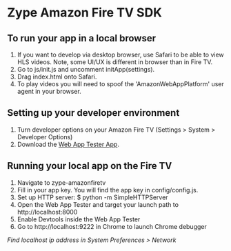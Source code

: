 # Zype Amazon Fire TV SDK

## To run your app in a local browser
1. If you want to develop via desktop browser, use Safari to be able to view HLS videos. Note, some UI/UX is different in browser than in Fire TV. 
2. Go to js/init.js and uncomment initApp(settings).
3. Drag index.html onto Safari.
4. To play videos you will need to spoof the 'AmazonWebAppPlatform' user agent in your browser.

## Setting up your developer environment
1. Turn developer options on your Amazon Fire TV (Settings > System > Developer Options)
2. Download the [Web App Tester App](http://www.amazon.com/Amazon-Digital-Services-Inc-Tester/dp/B00DZ3I1W8).


## Running your local app on the Fire TV
1. Navigate to zype-amazonfiretv
2. Fill in your app key. You will find the app key in config/config.js.
3. Set up HTTP server: $ python -m SimpleHTTPServer
4. Open the Web App Tester and target your launch path to http://localhost:8000
5. Enable Devtools inside the Web App Tester
6. Go to http://localhost:9222 in Chrome to launch Chrome debugger

*Find localhost ip address in System Preferences > Network*
